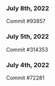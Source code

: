 ### July 8th, 2022

Commit #93857

### July 5th, 2022

Commit #314353


### July 4th, 2022

Commit #72281
